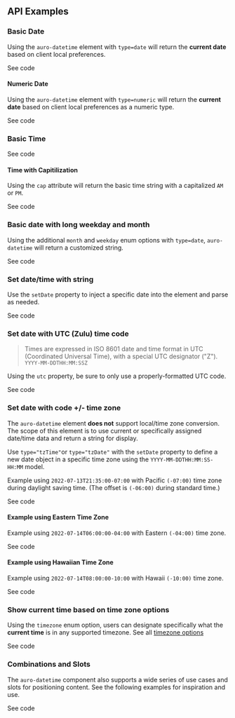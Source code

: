 <!-- AURO-GENERATED-CONTENT:START (FILE:src=../docs/api.md) -->
<!-- AURO-GENERATED-CONTENT:END -->

## API Examples

### Basic Date

Using the `auro-datetime` element with `type=date` will return the **current date** based on client local preferences.

<div class="exampleWrapper">
  <!-- AURO-GENERATED-CONTENT:START (FILE:src=../apiExamples/basic.html) -->
  <!-- AURO-GENERATED-CONTENT:END -->
</div>

<auro-accordion alignRight>
  <span slot="trigger">See code</span>

<!-- AURO-GENERATED-CONTENT:START (CODE:src=../apiExamples/basic.html) -->
<!-- AURO-GENERATED-CONTENT:END -->

</auro-accordion>

#### Numeric Date

Using the `auro-datetime` element with `type=numeric` will return the **current date** based on client local preferences as a numeric type.

<div class="exampleWrapper">
  <!-- AURO-GENERATED-CONTENT:START (FILE:src=../apiExamples/numericDate.html) -->
  <!-- AURO-GENERATED-CONTENT:END -->
</div>

<auro-accordion alignRight>
  <span slot="trigger">See code</span>

<!-- AURO-GENERATED-CONTENT:START (CODE:src=../apiExamples/numericDate.html) -->
<!-- AURO-GENERATED-CONTENT:END -->

</auro-accordion>

### Basic Time

<div class="exampleWrapper">
  <!-- AURO-GENERATED-CONTENT:START (FILE:src=../apiExamples/basicTime.html) -->
  <!-- AURO-GENERATED-CONTENT:END -->
</div>

<auro-accordion alignRight>
  <span slot="trigger">See code</span>

<!-- AURO-GENERATED-CONTENT:START (CODE:src=../apiExamples/basicTime.html) -->
<!-- AURO-GENERATED-CONTENT:END -->

</auro-accordion>

#### Time with Capitilization

Using the `cap` attribute will return the basic time string with a capitalized `AM` or `PM`.

<div class="exampleWrapper">
  <!-- AURO-GENERATED-CONTENT:START (FILE:src=../apiExamples/cap.html) -->
  <!-- AURO-GENERATED-CONTENT:END -->
</div>

<auro-accordion alignRight>
  <span slot="trigger">See code</span>

<!-- AURO-GENERATED-CONTENT:START (CODE:src=../apiExamples/cap.html) -->
<!-- AURO-GENERATED-CONTENT:END -->

</auro-accordion>

### Basic date with long weekday and month

Using the additional `month` and `weekday` enum options with `type=date`, `auro-datetime` will return a customized string.

<div class="exampleWrapper">
  <!-- AURO-GENERATED-CONTENT:START (FILE:src=../apiExamples/long.html) -->
  <!-- AURO-GENERATED-CONTENT:END -->
</div>

<auro-accordion alignRight>
  <span slot="trigger">See code</span>

<!-- AURO-GENERATED-CONTENT:START (CODE:src=../apiExamples/long.html) -->
<!-- AURO-GENERATED-CONTENT:END -->

</auro-accordion>

### Set date/time with string

Use the `setDate` property to inject a specific date into the element and parse as needed.

<div class="exampleWrapper">
  <!-- AURO-GENERATED-CONTENT:START (FILE:src=../apiExamples/setDate.html) -->
  <!-- AURO-GENERATED-CONTENT:END -->
</div>

<auro-accordion alignRight>
  <span slot="trigger">See code</span>

<!-- AURO-GENERATED-CONTENT:START (CODE:src=../apiExamples/setDate.html) -->
<!-- AURO-GENERATED-CONTENT:END -->

</auro-accordion>

### Set date with UTC (Zulu) time code

> Times are expressed in ISO 8601 date and time format in UTC (Coordinated Universal Time), with a special UTC designator ("Z").<br>
> `YYYY-MM-DDTHH:MM:SSZ`

Using the `utc` property, be sure to only use a properly-formatted UTC code.

<div class="exampleWrapper">
  <!-- AURO-GENERATED-CONTENT:START (FILE:src=../apiExamples/utc.html) -->
  <!-- AURO-GENERATED-CONTENT:END -->
</div>

<auro-accordion alignRight>
  <span slot="trigger">See code</span>

<!-- AURO-GENERATED-CONTENT:START (CODE:src=../apiExamples/utc.html) -->
<!-- AURO-GENERATED-CONTENT:END -->

</auro-accordion>

### Set date with code +/- time zone

<auro-alert type="information">The <code>auro-datetime</code> element <strong>does not</strong> support local/time zone conversion. The scope of this element is to use current or specifically assigned date/time data and return a string for display.</auro-alert>

Use `type="tzTime"`or `type="tzDate"` with the `setDate` property to define a new date object in a specific time zone using the `YYYY-MM-DDTHH:MM:SS-HH:MM` model.

Example using `2022-07-13T21:35:00-07:00` with Pacific `(-07:00)` time zone during daylight saving time. (The offset is `(-06:00)` during standard time.)

<div class="exampleWrapper">
  <!-- AURO-GENERATED-CONTENT:START (FILE:src=../apiExamples/plusMinus.html) -->
  <!-- AURO-GENERATED-CONTENT:END -->
</div>

<auro-accordion alignRight>
  <span slot="trigger">See code</span>

<!-- AURO-GENERATED-CONTENT:START (CODE:src=../apiExamples/plusMinus.html) -->
<!-- AURO-GENERATED-CONTENT:END -->

</auro-accordion>

#### Example using Eastern Time Zone

Example using `2022-07-14T06:00:00-04:00` with Eastern `(-04:00)` time zone.

<div class="exampleWrapper">
  <!-- AURO-GENERATED-CONTENT:START (FILE:src=../apiExamples/eastPlusMinus.html) -->
  <!-- AURO-GENERATED-CONTENT:END -->
</div>

<auro-accordion alignRight>
  <span slot="trigger">See code</span>

<!-- AURO-GENERATED-CONTENT:START (CODE:src=../apiExamples/eastPlusMinus.html) -->
<!-- AURO-GENERATED-CONTENT:END -->

</auro-accordion>

#### Example using Hawaiian Time Zone

Example using `2022-07-14T08:00:00-10:00` with Hawaii `(-10:00)` time zone.

<div class="exampleWrapper">
  <!-- AURO-GENERATED-CONTENT:START (FILE:src=../apiExamples/hawaiiPlusMinus.html) -->
  <!-- AURO-GENERATED-CONTENT:END -->
</div>

<auro-accordion alignRight>
  <span slot="trigger">See code</span>

<!-- AURO-GENERATED-CONTENT:START (CODE:src=../apiExamples/hawaiiPlusMinus.html) -->
<!-- AURO-GENERATED-CONTENT:END -->

</auro-accordion>

### Show current time based on time zone options

Using the `timezone` enum option, users can designate specifically what the **current time** is in any supported timezone. See all [timezone options](https://docs.trifacta.com/display/DP/Supported+Time+Zone+Values)

<div class="exampleWrapper">
  <!-- AURO-GENERATED-CONTENT:START (FILE:src=../apiExamples/timezone.html) -->
  <!-- AURO-GENERATED-CONTENT:END -->
</div>

<auro-accordion alignRight>
  <span slot="trigger">See code</span>

<!-- AURO-GENERATED-CONTENT:START (CODE:src=../apiExamples/timezone.html) -->
<!-- AURO-GENERATED-CONTENT:END -->

</auro-accordion>

### Combinations and Slots

The `auro-datetime` component also supports a wide series of use cases and slots for positioning content. See the following examples for inspiration and use.

<div class="exampleWrapper">
  <!-- AURO-GENERATED-CONTENT:START (FILE:src=../apiExamples/slots.html) -->
  <!-- AURO-GENERATED-CONTENT:END -->
</div>

<auro-accordion alignRight>
  <span slot="trigger">See code</span>

<!-- AURO-GENERATED-CONTENT:START (CODE:src=../apiExamples/slots.html) -->
<!-- AURO-GENERATED-CONTENT:END -->

</auro-accordion>

